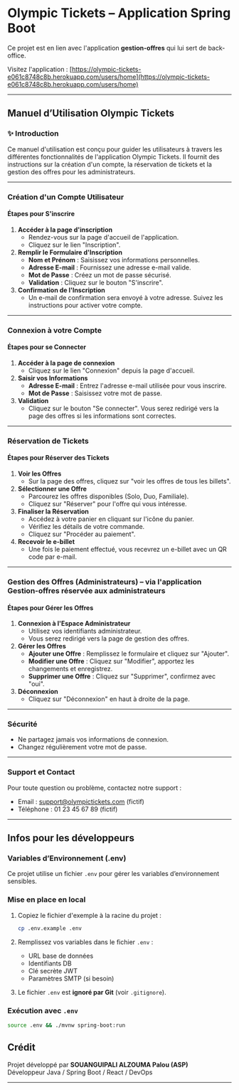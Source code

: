 # Olympic Tickets – Application Spring Boot

Ce projet est en lien avec l'application **gestion-offres** qui lui sert de back-office.

Visitez l'application : [https://olympic-tickets-e061c8748c8b.herokuapp.com/users/home](https://olympic-tickets-e061c8748c8b.herokuapp.com/users/home)

---

## Manuel d’Utilisation Olympic Tickets

### ✨ Introduction
Ce manuel d'utilisation est conçu pour guider les utilisateurs à travers les différentes fonctionnalités de l'application Olympic Tickets. Il fournit des instructions sur la création d'un compte, la réservation de tickets et la gestion des offres pour les administrateurs.

---

### Création d'un Compte Utilisateur

#### Étapes pour S'inscrire
1. **Accéder à la page d'inscription**
    - Rendez-vous sur la page d'accueil de l'application.
    - Cliquez sur le lien "Inscription".
2. **Remplir le Formulaire d'Inscription**
    - **Nom et Prénom** : Saisissez vos informations personnelles.
    - **Adresse E-mail** : Fournissez une adresse e-mail valide.
    - **Mot de Passe** : Créez un mot de passe sécurisé.
    - **Validation** : Cliquez sur le bouton "S'inscrire".
3. **Confirmation de l'Inscription**
    - Un e-mail de confirmation sera envoyé à votre adresse. Suivez les instructions pour activer votre compte.

---

### Connexion à votre Compte

#### Étapes pour se Connecter
1. **Accéder à la page de connexion**
    - Cliquez sur le lien "Connexion" depuis la page d'accueil.
2. **Saisir vos Informations**
    - **Adresse E-mail** : Entrez l'adresse e-mail utilisée pour vous inscrire.
    - **Mot de Passe** : Saisissez votre mot de passe.
3. **Validation**
    - Cliquez sur le bouton "Se connecter". Vous serez redirigé vers la page des offres si les informations sont correctes.

---

### Réservation de Tickets

#### Étapes pour Réserver des Tickets
1. **Voir les Offres**
    - Sur la page des offres, cliquez sur "voir les offres de tous les billets".
2. **Sélectionner une Offre**
    - Parcourez les offres disponibles (Solo, Duo, Familiale).
    - Cliquez sur "Réserver" pour l'offre qui vous intéresse.
3. **Finaliser la Réservation**
    - Accédez à votre panier en cliquant sur l'icône du panier.
    - Vérifiez les détails de votre commande.
    - Cliquez sur "Procéder au paiement".
4. **Recevoir le e-billet**
    - Une fois le paiement effectué, vous recevrez un e-billet avec un QR code par e-mail.

---

### Gestion des Offres (Administrateurs) – via l'application Gestion-offres réservée aux administrateurs

#### Étapes pour Gérer les Offres
1. **Connexion à l'Espace Administrateur**
    - Utilisez vos identifiants administrateur.
    - Vous serez redirigé vers la page de gestion des offres.
2. **Gérer les Offres**
    - **Ajouter une Offre** : Remplissez le formulaire et cliquez sur "Ajouter".
    - **Modifier une Offre** : Cliquez sur "Modifier", apportez les changements et enregistrez.
    - **Supprimer une Offre** : Cliquez sur "Supprimer", confirmez avec "oui".
3. **Déconnexion**
    - Cliquez sur "Déconnexion" en haut à droite de la page.

---

### Sécurité
- Ne partagez jamais vos informations de connexion.
- Changez régulièrement votre mot de passe.

---

### Support et Contact
Pour toute question ou problème, contactez notre support :
- Email : support@olympictickets.com (fictif)
- Téléphone : 01 23 45 67 89 (fictif)

---

## Infos pour les développeurs
### Variables d’Environnement (.env)

Ce projet utilise un fichier `.env` pour gérer les variables d’environnement sensibles.

### Mise en place en local

1. Copiez le fichier d'exemple à la racine du projet :
   ```bash
   cp .env.example .env
   ```

2. Remplissez vos variables dans le fichier `.env` :
    - URL base de données
    - Identifiants DB
    - Clé secrète JWT
    - Paramètres SMTP (si besoin)

3. Le fichier `.env` est **ignoré par Git** (voir `.gitignore`).

### Exécution avec `.env`

```bash
source .env && ./mvnw spring-boot:run
```

## Crédit

Projet développé par **SOUANGUIPALI ALZOUMA Palou (ASP)**  
Développeur Java / Spring Boot / React / DevOps 

---


